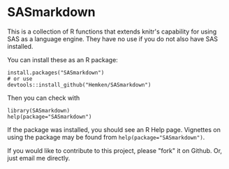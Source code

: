 # SASmarkdown
This is a collection of R functions that extends knitr's capability 
for using SAS as a language engine.  They have no use if you do not 
also have SAS installed.

You can install these as an R package:
```
install.packages("SASmarkdown")
# or use
devtools::install_github("Hemken/SASmarkdown")
```
Then you can check with
```
library(SASmarkdown)
help(package="SASmarkdown")
```
If the package was installed, you should see an R Help page.  Vignettes
on using the package may be found from `help(package="SASmarkdown")`.

If you would like to contribute to this project, please "fork" it on Github.  Or, just email me directly.
